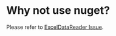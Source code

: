 # Why not use nuget?

Please refer to [ExcelDataReader Issue](https://github.com/ExcelDataReader/ExcelDataReader/issues/128).